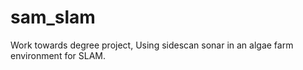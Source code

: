 # sam_slam
Work towards degree project, Using sidescan sonar in an algae farm environment for SLAM.
